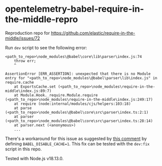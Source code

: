 # opentelemetry-babel-require-in-the-middle-repro
Reproduction repo for https://github.com/elastic/require-in-the-middle/issues/72

Run `dev` script to see the following error:

```
<path_to_repo>\node_modules\@babel\core\lib\parser\index.js:74
    throw err;
    ^

AssertionError [ERR_ASSERTION]: unexpected that there is no Module entry for "<path_to_repo>\node_modules\@babel\parser\lib\index.js" in require.cache
    at ExportsCache.set (<path_to_repo>\node_modules\require-in-the-middle\index.js:89:7)
    at Module.Hook._require.Module.require (<path_to_repo>\node_modules\require-in-the-middle\index.js:249:17)
    at require (node:internal/modules/cjs/helpers:103:18)
    at parse (<path_to_repo>\node_modules\@babel\core\src\parser\index.ts:2:1)
    at parser (<path_to_repo>\node_modules\@babel\core\src\parser\index.ts:28:14)
    at parser.next (<anonymous>)
    ...
```

There's a workaround for this issue as suggested by [this comment](https://github.com/elastic/require-in-the-middle/issues/72#issuecomment-1568715875) by defining `BABEL_DISABLE_CACHE=1`. This fix can be tested with the `dev:fix` script in this repo.

Tested with Node.js v18.13.0.
